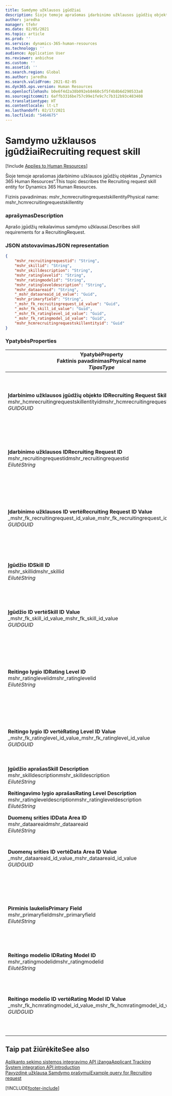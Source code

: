 ```yaml
---
title: Samdymo užklausos įgūdžiai
description: Šioje temoje aprašomas įdarbinimo užklausos įgūdžių objektas „Dynamics 365 Human Resources“.
author: jaredha
manager: tfehr
ms.date: 02/05/2021
ms.topic: article
ms.prod: ''
ms.service: dynamics-365-human-resources
ms.technology: ''
audience: Application User
ms.reviewer: anbichse
ms.custom: ''
ms.assetid: ''
ms.search.region: Global
ms.author: jaredha
ms.search.validFrom: 2021-02-05
ms.dyn365.ops.version: Human Resources
ms.openlocfilehash: b0e6f4d2a38b092eb8460c5f5f4b8b6d290533a8
ms.sourcegitcommit: 6affb3316be757c99e1fe9c7c7b312b93c483408
ms.translationtype: HT
ms.contentlocale: lt-LT
ms.lasthandoff: 02/17/2021
ms.locfileid: "5464675"
---
```

# <a name="recruiting-request-skill"></a><span data-ttu-id="383f8-103">Samdymo užklausos įgūdžiai</span><span class="sxs-lookup"><span data-stu-id="383f8-103">Recruiting request skill</span></span>

[!include [Applies to Human Resources](../includes/applies-to-hr.md)]

<span data-ttu-id="383f8-104">Šioje temoje aprašomas įdarbinimo užklausos įgūdžių objektas „Dynamics 365 Human Resources“.</span><span class="sxs-lookup"><span data-stu-id="383f8-104">This topic describes the Recruiting request skill entity for Dynamics 365 Human Resources.</span></span>

<span data-ttu-id="383f8-105">Fizinis pavadinimas: mshr_hcmrecruitingrequestskillentity</span><span class="sxs-lookup"><span data-stu-id="383f8-105">Physical name: mshr_hcmrecruitingrequestskillentity</span></span>

### <a name="description"></a><span data-ttu-id="383f8-106">aprašymas</span><span class="sxs-lookup"><span data-stu-id="383f8-106">Description</span></span>

<span data-ttu-id="383f8-107">Aprašo įgūdžių reikalavimus samdymo užklausai.</span><span class="sxs-lookup"><span data-stu-id="383f8-107">Describes skill requirements for a RecruitingRequest.</span></span>

### <a name="json-representation"></a><span data-ttu-id="383f8-108">JSON atstovavimas</span><span class="sxs-lookup"><span data-stu-id="383f8-108">JSON representation</span></span>

```json
{
    "mshr_recruitingrequestid": "String",
    "mshr_skillid": "String",
    "mshr_skilldescription": "String",
    "mshr_ratinglevelid": "String",
    "mshr_ratingmodelid": "String",
    "mshr_ratingleveldescription": "String",
    "mshr_dataareaid": "String",
    "_mshr_dataareaid_id_value": "Guid",
    "mshr_primaryfield": "String",
    "_mshr_fk_recruitingrequest_id_value": "Guid",
    "_mshr_fk_skill_id_value": "Guid",
    "_mshr_fk_ratinglevel_id_value": "Guid",
    "_mshr_fk_ratingmodel_id_value": "Guid",
    "mshr_hcmrecruitingrequestskillentityid": "Guid"
}
```

### <a name="properties"></a><span data-ttu-id="383f8-109">Ypatybės</span><span class="sxs-lookup"><span data-stu-id="383f8-109">Properties</span></span>

| <span data-ttu-id="383f8-110">Ypatybė</span><span class="sxs-lookup"><span data-stu-id="383f8-110">Property</span></span><br><span data-ttu-id="383f8-111">**Faktinis pavadinimas**</span><span class="sxs-lookup"><span data-stu-id="383f8-111">**Physical name**</span></span><br><span data-ttu-id="383f8-112">**_Tipas_**</span><span class="sxs-lookup"><span data-stu-id="383f8-112">**_Type_**</span></span> | <span data-ttu-id="383f8-113">Naudoti</span><span class="sxs-lookup"><span data-stu-id="383f8-113">Use</span></span> | <span data-ttu-id="383f8-114">aprašymas</span><span class="sxs-lookup"><span data-stu-id="383f8-114">Description</span></span> |
| --- | --- | --- |
| <span data-ttu-id="383f8-115">**Įdarbinimo užklausos įgūdžių objekto ID**</span><span class="sxs-lookup"><span data-stu-id="383f8-115">**Recruiting Request Skill Entity ID**</span></span><br><span data-ttu-id="383f8-116">mshr_hcmrecruitingrequestskillentityid</span><span class="sxs-lookup"><span data-stu-id="383f8-116">mshr_hcmrecruitingrequestskillentityid</span></span><br><span data-ttu-id="383f8-117">*GUID*</span><span class="sxs-lookup"><span data-stu-id="383f8-117">*GUID*</span></span> | <span data-ttu-id="383f8-118">Tik skaitomas</span><span class="sxs-lookup"><span data-stu-id="383f8-118">Read-only</span></span><br><span data-ttu-id="383f8-119">Būtina</span><span class="sxs-lookup"><span data-stu-id="383f8-119">Required</span></span> | <span data-ttu-id="383f8-120">Sistemos sukurtas unikalus identifikatorius **Samdymo užklausos įgūdžių** užklausai.</span><span class="sxs-lookup"><span data-stu-id="383f8-120">System-generated unique identifier for the **Recruiting Request Skill** record.</span></span> |
| <span data-ttu-id="383f8-121">**Įdarbinimo užklausos ID**</span><span class="sxs-lookup"><span data-stu-id="383f8-121">**Recruiting Request ID**</span></span><br><span data-ttu-id="383f8-122">mshr_recruitingrequestid</span><span class="sxs-lookup"><span data-stu-id="383f8-122">mshr_recruitingrequestid</span></span><br><span data-ttu-id="383f8-123">*Eilutė*</span><span class="sxs-lookup"><span data-stu-id="383f8-123">*String*</span></span> | <span data-ttu-id="383f8-124">Rašyti kartą</span><span class="sxs-lookup"><span data-stu-id="383f8-124">Write-once</span></span><br><span data-ttu-id="383f8-125">Būtina</span><span class="sxs-lookup"><span data-stu-id="383f8-125">Required</span></span> | <span data-ttu-id="383f8-126">Vartotojo perskaitomas unikalus susijusio identifikatoriaus samdymo užklausai.</span><span class="sxs-lookup"><span data-stu-id="383f8-126">The user-readable unique identifier of the associated recruiting request.</span></span> |
| <span data-ttu-id="383f8-127">**Įdarbinimo užklausos ID vertė**</span><span class="sxs-lookup"><span data-stu-id="383f8-127">**Recruiting Request ID Value**</span></span><br><span data-ttu-id="383f8-128">_mshr_fk_recruitingrequest_id_value</span><span class="sxs-lookup"><span data-stu-id="383f8-128">_mshr_fk_recruitingrequest_id_value</span></span><br><span data-ttu-id="383f8-129">*GUID*</span><span class="sxs-lookup"><span data-stu-id="383f8-129">*GUID*</span></span> | <span data-ttu-id="383f8-130">Tik skaitomas</span><span class="sxs-lookup"><span data-stu-id="383f8-130">Read-only</span></span><br><span data-ttu-id="383f8-131">Būtina</span><span class="sxs-lookup"><span data-stu-id="383f8-131">Required</span></span><br> <span data-ttu-id="383f8-132">Užsienio raktas: mshr_hcmrecruitingrequestentityid mshr_hcmrecruitingrequestentity objektas</span><span class="sxs-lookup"><span data-stu-id="383f8-132">Foreign key: mshr_hcmrecruitingrequestentityid of mshr_hcmrecruitingrequestentity entity</span></span> | <span data-ttu-id="383f8-133">Sistemos sukurtas unikalus idnetifikatorius susijusio samdymo užklausai.</span><span class="sxs-lookup"><span data-stu-id="383f8-133">System-generated unique identifier of the associated recruiting request.</span></span> |
| <span data-ttu-id="383f8-134">**Įgūdžio ID**</span><span class="sxs-lookup"><span data-stu-id="383f8-134">**Skill ID**</span></span><br><span data-ttu-id="383f8-135">mshr_skillid</span><span class="sxs-lookup"><span data-stu-id="383f8-135">mshr_skillid</span></span><br><span data-ttu-id="383f8-136">*Eilutė*</span><span class="sxs-lookup"><span data-stu-id="383f8-136">*String*</span></span><br> | <span data-ttu-id="383f8-137">Rašyti kartą</span><span class="sxs-lookup"><span data-stu-id="383f8-137">Write-once</span></span><br><span data-ttu-id="383f8-138">Būtina</span><span class="sxs-lookup"><span data-stu-id="383f8-138">Required</span></span> | <span data-ttu-id="383f8-139">Vartotojo perskaitomas unikalus būtinų įgūdžių idnetifikatorius.</span><span class="sxs-lookup"><span data-stu-id="383f8-139">The user-readable unique identifier of the required skill.</span></span> |
| <span data-ttu-id="383f8-140">**Įgūdžio ID vertė**</span><span class="sxs-lookup"><span data-stu-id="383f8-140">**Skill ID Value**</span></span><br><span data-ttu-id="383f8-141">_mshr_fk_skill_id_value</span><span class="sxs-lookup"><span data-stu-id="383f8-141">_mshr_fk_skill_id_value</span></span><br><span data-ttu-id="383f8-142">*GUID*</span><span class="sxs-lookup"><span data-stu-id="383f8-142">*GUID*</span></span> | <span data-ttu-id="383f8-143">Tik skaitomas</span><span class="sxs-lookup"><span data-stu-id="383f8-143">Read-only</span></span><br><span data-ttu-id="383f8-144">Būtina</span><span class="sxs-lookup"><span data-stu-id="383f8-144">Required</span></span><br><span data-ttu-id="383f8-145">Užsienio raktas: mshr_hcmskillentityid mshr_hcmskillentity objektas</span><span class="sxs-lookup"><span data-stu-id="383f8-145">Foreign key: mshr_hcmskillentityid of mshr_hcmskillentity entity</span></span> | <span data-ttu-id="383f8-146">Sistemos sukurtas unikalus būtino įgūdžio identifikatorius.</span><span class="sxs-lookup"><span data-stu-id="383f8-146">System-generated unique identifier of the required skill.</span></span> |
| <span data-ttu-id="383f8-147">**Reitingo lygio ID**</span><span class="sxs-lookup"><span data-stu-id="383f8-147">**Rating Level ID**</span></span><br><span data-ttu-id="383f8-148">mshr_ratinglevelid</span><span class="sxs-lookup"><span data-stu-id="383f8-148">mshr_ratinglevelid</span></span><br><span data-ttu-id="383f8-149">*Eilutė*</span><span class="sxs-lookup"><span data-stu-id="383f8-149">*String*</span></span> | <span data-ttu-id="383f8-150">Rašyti kartą</span><span class="sxs-lookup"><span data-stu-id="383f8-150">Write-once</span></span><br><span data-ttu-id="383f8-151">Pasirinktinai</span><span class="sxs-lookup"><span data-stu-id="383f8-151">Optional</span></span> | <span data-ttu-id="383f8-152">Būtino įgūdžio lygio vertė pasirinktam darbui pagal reitingavimo modelį priskirtą įgūdžiui.</span><span class="sxs-lookup"><span data-stu-id="383f8-152">The required skill level value selected for the job, based on the rating model assigned to the skill.</span></span> |
| <span data-ttu-id="383f8-153">**Reitingo lygio ID vertė**</span><span class="sxs-lookup"><span data-stu-id="383f8-153">**Rating Level ID Value**</span></span><br><span data-ttu-id="383f8-154">_mshr_fk_ratinglevel_id_value</span><span class="sxs-lookup"><span data-stu-id="383f8-154">_mshr_fk_ratinglevel_id_value</span></span><br><span data-ttu-id="383f8-155">*GUID*</span><span class="sxs-lookup"><span data-stu-id="383f8-155">*GUID*</span></span> | <span data-ttu-id="383f8-156">Tik skaitomas</span><span class="sxs-lookup"><span data-stu-id="383f8-156">Read-only</span></span><br><span data-ttu-id="383f8-157">Pasirinktinai</span><span class="sxs-lookup"><span data-stu-id="383f8-157">Optional</span></span><br><span data-ttu-id="383f8-158">Užsienio raktas: mshr_hcmratinglevelentityid mshr_hcmratinglevelentity objektas</span><span class="sxs-lookup"><span data-stu-id="383f8-158">Foreign key: mshr_hcmratinglevelentityid of mshr_hcmratinglevelentity entity</span></span> | <span data-ttu-id="383f8-159">Sistemos sukurtas unikalus identifikatorius lygiui.</span><span class="sxs-lookup"><span data-stu-id="383f8-159">System-generated unique identifier for the level.</span></span> |
| <span data-ttu-id="383f8-160">**Įgūdžio aprašas**</span><span class="sxs-lookup"><span data-stu-id="383f8-160">**Skill Description**</span></span><br><span data-ttu-id="383f8-161">mshr_skilldescription</span><span class="sxs-lookup"><span data-stu-id="383f8-161">mshr_skilldescription</span></span><br><span data-ttu-id="383f8-162">*Eilutė*</span><span class="sxs-lookup"><span data-stu-id="383f8-162">*String*</span></span> | <span data-ttu-id="383f8-163">Tik skaitomas</span><span class="sxs-lookup"><span data-stu-id="383f8-163">Read-only</span></span><br><span data-ttu-id="383f8-164">Būtina</span><span class="sxs-lookup"><span data-stu-id="383f8-164">Required</span></span> | <span data-ttu-id="383f8-165">Įgūdžio aprašas.</span><span class="sxs-lookup"><span data-stu-id="383f8-165">The skill description.</span></span> |
| <span data-ttu-id="383f8-166">**Reitingavimo lygio aprašas**</span><span class="sxs-lookup"><span data-stu-id="383f8-166">**Rating Level Description**</span></span><br><span data-ttu-id="383f8-167">mshr_ratingleveldescription</span><span class="sxs-lookup"><span data-stu-id="383f8-167">mshr_ratingleveldescription</span></span><br><span data-ttu-id="383f8-168">*Eilutė*</span><span class="sxs-lookup"><span data-stu-id="383f8-168">*String*</span></span> | <span data-ttu-id="383f8-169">Tik skaitomas</span><span class="sxs-lookup"><span data-stu-id="383f8-169">Read-only</span></span><br><span data-ttu-id="383f8-170">Pasirinktinai</span><span class="sxs-lookup"><span data-stu-id="383f8-170">Optional</span></span> | <span data-ttu-id="383f8-171">Pasirinkto įgūdžio lygio aprašas.</span><span class="sxs-lookup"><span data-stu-id="383f8-171">The description of the selected skill level.</span></span> |
| <span data-ttu-id="383f8-172">**Duomenų srities ID**</span><span class="sxs-lookup"><span data-stu-id="383f8-172">**Data Area ID**</span></span><br><span data-ttu-id="383f8-173">mshr_dataareaid</span><span class="sxs-lookup"><span data-stu-id="383f8-173">mshr_dataareaid</span></span><br><span data-ttu-id="383f8-174">*Eilutė*</span><span class="sxs-lookup"><span data-stu-id="383f8-174">*String*</span></span> | <span data-ttu-id="383f8-175">Skaitymas/rašymas</span><span class="sxs-lookup"><span data-stu-id="383f8-175">Read/write</span></span><br><span data-ttu-id="383f8-176">Pasirinktinai</span><span class="sxs-lookup"><span data-stu-id="383f8-176">Optional</span></span> | <span data-ttu-id="383f8-177">Nurodo juridinį asmenį (įmonę).</span><span class="sxs-lookup"><span data-stu-id="383f8-177">Specifies the legal entity (company).</span></span> |
| <span data-ttu-id="383f8-178">**Duomenų srities ID vertė**</span><span class="sxs-lookup"><span data-stu-id="383f8-178">**Data Area ID Value**</span></span><br><span data-ttu-id="383f8-179">_mshr_dataareaid_id_value</span><span class="sxs-lookup"><span data-stu-id="383f8-179">_mshr_dataareaid_id_value</span></span><br><span data-ttu-id="383f8-180">*GUID*</span><span class="sxs-lookup"><span data-stu-id="383f8-180">*GUID*</span></span> | <span data-ttu-id="383f8-181">Tik skaitomas</span><span class="sxs-lookup"><span data-stu-id="383f8-181">Read-only</span></span><br><span data-ttu-id="383f8-182">Pasirinktinai</span><span class="sxs-lookup"><span data-stu-id="383f8-182">Optional</span></span><br><span data-ttu-id="383f8-183">Užsienio raktas: cdm_companyid of cdm_company objektas</span><span class="sxs-lookup"><span data-stu-id="383f8-183">Foreign key: cdm_companyid of cdm_company entity</span></span> | <span data-ttu-id="383f8-184">Sistemos sukurta GUID vertė rodanti juridnį asmenį (įmonę).</span><span class="sxs-lookup"><span data-stu-id="383f8-184">System-generated GUID value identifying the legal entity (company).</span></span> |
| <span data-ttu-id="383f8-185">**Pirminis laukelis**</span><span class="sxs-lookup"><span data-stu-id="383f8-185">**Primary Field**</span></span><br><span data-ttu-id="383f8-186">mshr_primaryfield</span><span class="sxs-lookup"><span data-stu-id="383f8-186">mshr_primaryfield</span></span><br><span data-ttu-id="383f8-187">*Eilutė*</span><span class="sxs-lookup"><span data-stu-id="383f8-187">*String*</span></span> | <span data-ttu-id="383f8-188">Tik skaitomas</span><span class="sxs-lookup"><span data-stu-id="383f8-188">Read-only</span></span><br><span data-ttu-id="383f8-189">Būtina</span><span class="sxs-lookup"><span data-stu-id="383f8-189">Required</span></span> | <span data-ttu-id="383f8-190">Įdarbinimo užklausos vertės, įgūdžio ID, kaip kito metodo taip pat identifikuojančio įrašą, derinys.</span><span class="sxs-lookup"><span data-stu-id="383f8-190">Concatenation of Recruiting Request value and Skill ID as another method to uniquely identify the record.</span></span> |
| <span data-ttu-id="383f8-191">**Reitingo modelio ID**</span><span class="sxs-lookup"><span data-stu-id="383f8-191">**Rating Model ID**</span></span><br><span data-ttu-id="383f8-192">mshr_ratingmodelid</span><span class="sxs-lookup"><span data-stu-id="383f8-192">mshr_ratingmodelid</span></span><br><span data-ttu-id="383f8-193">*Eilutė*</span><span class="sxs-lookup"><span data-stu-id="383f8-193">*String*</span></span> | <span data-ttu-id="383f8-194">Skaitymas/rašymas</span><span class="sxs-lookup"><span data-stu-id="383f8-194">Read-write</span></span><br><span data-ttu-id="383f8-195">Būtina</span><span class="sxs-lookup"><span data-stu-id="383f8-195">Required</span></span> | <span data-ttu-id="383f8-196">Reitingavimo modelis, naudojamas reitinguot įgūdį.</span><span class="sxs-lookup"><span data-stu-id="383f8-196">The rating model used to rate the skill.</span></span> |
| <span data-ttu-id="383f8-197">**Reitingo modelio ID vertė**</span><span class="sxs-lookup"><span data-stu-id="383f8-197">**Rating Model ID Value**</span></span><br><span data-ttu-id="383f8-198">_mshr_fk_hcmratingmodel_id_value</span><span class="sxs-lookup"><span data-stu-id="383f8-198">_mshr_fk_hcmratingmodel_id_value</span></span><br><span data-ttu-id="383f8-199">*GUID*</span><span class="sxs-lookup"><span data-stu-id="383f8-199">*GUID*</span></span> | <span data-ttu-id="383f8-200">Tik skaitomas</span><span class="sxs-lookup"><span data-stu-id="383f8-200">Read-only</span></span><br><span data-ttu-id="383f8-201">Būtina</span><span class="sxs-lookup"><span data-stu-id="383f8-201">Required</span></span><br><span data-ttu-id="383f8-202">Užsienio raktas: mshr_hcmratingmodelentityid mshr_hcmratingmodelentity objektas</span><span class="sxs-lookup"><span data-stu-id="383f8-202">Foreign key: mshr_hcmratingmodelentityid of mshr_hcmratingmodelentity entity</span></span> | <span data-ttu-id="383f8-203">Sistemos sukurtas unikalus identifikatorius reitingavimo modeliui, naudojamam reitinguoti įgūdį.</span><span class="sxs-lookup"><span data-stu-id="383f8-203">System-generated unique identifier of the rating model used to rate the skill.</span></span> |

## <a name="see-also"></a><span data-ttu-id="383f8-204">Taip pat žiūrėkite</span><span class="sxs-lookup"><span data-stu-id="383f8-204">See also</span></span>

[<span data-ttu-id="383f8-205">Aplikanto sekimo sistemos integravimo API įžanga</span><span class="sxs-lookup"><span data-stu-id="383f8-205">Applicant Tracking System integration API introduction</span></span>](hr-admin-integration-ats-api-introduction.md)<br>
[<span data-ttu-id="383f8-206">Pavyzdinė užklausa Samdymo prašymui</span><span class="sxs-lookup"><span data-stu-id="383f8-206">Example query for Recruiting request</span></span>](hr-admin-integration-ats-api-recruiting-request-example-query.md)


[!INCLUDE[footer-include](../includes/footer-banner.md)]